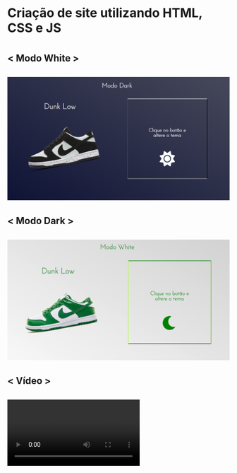 <h1> Criação de site utilizando HTML, CSS e JS <h1>

<h2> < Modo White > <h2>

![alt-text](https://github.com/wevertonsantos/site-darkMode/blob/main/mododark.PNG)

<h2> < Modo Dark > <h2>

![alt-text](https://github.com/wevertonsantos/site-darkMode/blob/main/modowhite.PNG)

<h2> < Vídeo > <h2>

![alt-text](https://github.com/wevertonsantos/site-darkMode/blob/main/Screen%20Recording%20(05-09-2022%2012-10-19).wmv)
